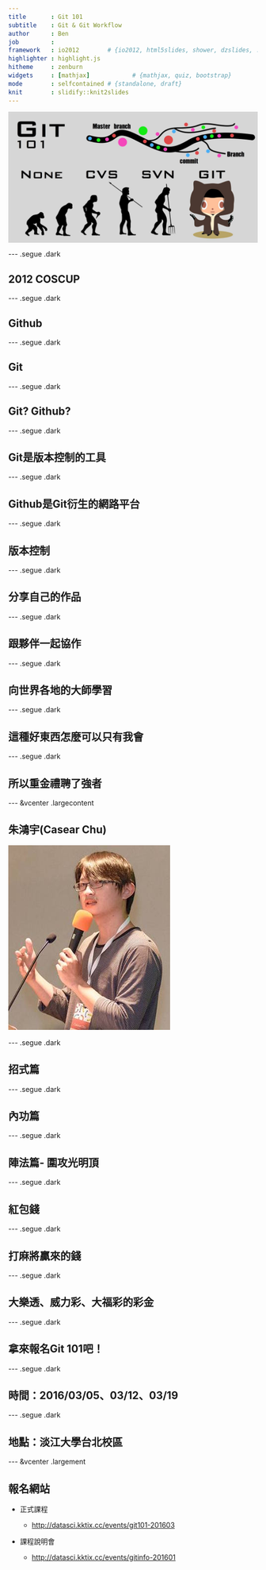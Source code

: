 ```yaml
---
title       : Git 101
subtitle    : Git & Git Workflow
author      : Ben
job         : 
framework   : io2012        # {io2012, html5slides, shower, dzslides, ...}
highlighter : highlight.js
hitheme     : zenburn
widgets     : [mathjax]            # {mathjax, quiz, bootstrap}
mode        : selfcontained # {standalone, draft}
knit        : slidify::knit2slides
---  
```

<img src='assets/img/banner.jpg' width=950 align='center'></img>

--- .segue .dark

## 2012 COSCUP

--- .segue .dark

## Github

--- .segue .dark

## Git

--- .segue .dark

## Git? Github?

--- .segue .dark

## Git是版本控制的工具

--- .segue .dark

## Github是Git衍生的網路平台

--- .segue .dark

## 版本控制

--- .segue .dark

## 分享自己的作品

--- .segue .dark

## 跟夥伴一起協作

--- .segue .dark

## 向世界各地的大師學習

--- .segue .dark

## 這種好東西怎麼可以只有我會

--- .segue .dark

## 所以重金禮聘了強者

--- &vcenter .largecontent

## 朱鴻宇(Casear Chu)

<img src='assets/img/卡爺.jpeg'></img>

--- .segue .dark

## 招式篇

--- .segue .dark

## 內功篇

--- .segue .dark

## 陣法篇- 圍攻光明頂

--- .segue .dark

## 紅包錢

--- .segue .dark

## 打麻將贏來的錢

--- .segue .dark

## 大樂透、威力彩、大福彩的彩金

--- .segue .dark

## 拿來報名Git 101吧！

--- .segue .dark

## 時間：2016/03/05、03/12、03/19

--- .segue .dark

## 地點：淡江大學台北校區

--- &vcenter .largement

## 報名網站

- 正式課程
  - http://datasci.kktix.cc/events/git101-201603
  
- 課程說明會
  - http://datasci.kktix.cc/events/gitinfo-201601



